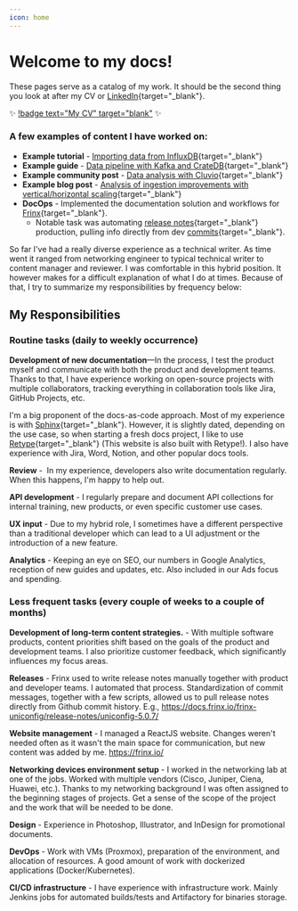 ```yaml
---
icon: home
---
```


# Welcome to my docs!

These pages serve as a catalog of my work. 
It should be the second thing you look at after my CV or [LinkedIn](https://www.linkedin.com/in/matej-matkuliak/){target="_blank"}. 

:sparkles: [!badge text="My CV" target="blank"](https://github.com/matkuliak/matkuliak.github.io/blob/main/Matej_Ma%C5%A5kuliak_Technical_Writer.pdf) :sparkles:

### A few examples of content I have worked on:

- **Example tutorial** - [Importing data from InfluxDB](https://cratedb.com/docs/guide/integrate/etl/influxdb.html){target="_blank"}
- **Example guide** - [Data pipeline with Kafka and CrateDB](https://cratedb.com/docs/guide/integrate/etl/kafka-connect.html){target="_blank"}
- **Example community post** - [Data analysis with Cluvio](https://community.cratedb.com/t/data-analysis-with-cluvio-and-cratedb/1571){target="_blank"}
- **Example blog post** - [Analysis of ingestion improvements with vertical/horizontal scaling](https://cratedb.com/blog/ingesting-with-cratedb){target="_blank"}
- **DocOps** - Implemented the documentation solution and workflows for [Frinx](https://docs.frinx.io/){target="_blank"}.
    
  - Notable task was automating [release notes](https://docs.frinx.io/frinx-uniconfig/release-notes/){target="_blank"} production, pulling info directly from dev [commits](https://docs.frinx.io/frinx-uniconfig/release-notes/uniconfig-6.1.2/){target="_blank"}. 

So far I've had a really diverse experience as a technical writer. As time went it
ranged from networking engineer to typical technical writer to content
manager and reviewer. I was comfortable in this hybrid position. It however
makes for a difficult explanation of what I do at times. Because of that, I
try to summarize my responsibilities by frequency below:

## My Responsibilities

### Routine tasks (daily to weekly occurrence) 

**Development of new documentation**—In the process, I test the product myself and communicate with both the product and development teams. Thanks to that, I have experience working on open-source projects with multiple collaborators, tracking everything in collaboration tools like Jira, GitHub Projects, etc.

I'm a big proponent of the docs-as-code approach. Most of my experience is with [Sphinx](https://www.sphinx-doc.org/en/master/){target="_blank"}. However, it is slightly dated, depending on the use case, so when starting a fresh docs project, I like to use [Retype](https://retype.com/){target="_blank"} (This website is also built with Retype!). I also have experience with Jira, Word, Notion, and other popular docs tools.

**Review** -  In my experience, developers also write documentation regularly. When this happens, I'm happy to help out.

**API development** - I regularly prepare and document API collections for internal training, new products, or even specific customer use cases.

**UX input** - Due to my hybrid role, I sometimes have a different perspective than a traditional developer which can lead to a UI adjustment or the introduction of a new feature.

**Analytics** - Keeping an eye on SEO, our numbers in Google Analytics, reception of new guides and updates, etc. Also included in our Ads focus and spending.

### Less frequent tasks (every couple of weeks to a couple of months) 

**Development of long-term content strategies.** - With multiple software products, content priorities shift based on the goals of the product and development teams. I also prioritize customer feedback, which significantly influences my focus areas.

**Releases** - Frinx used to write release notes manually together with product and developer teams. I automated that process. Standardization of commit messages, together with a few scripts, allowed us to pull release notes directly from Github commit history. E.g., https://docs.frinx.io/frinx-uniconfig/release-notes/uniconfig-5.0.7/

**Website management** - I managed a ReactJS website. Changes weren't needed often as it wasn't the main space for communication, but new content was added by me. https://frinx.io/

**Networking devices environment setup** - I worked in the networking lab at one of the jobs. Worked with multiple vendors (Cisco, Juniper, Ciena, Huawei, etc.). Thanks to my networking background I was often assigned to the beginning stages of projects. Get a sense of the scope of the project and the work that will be needed to be done.

**Design** - Experience in Photoshop, Illustrator, and InDesign for promotional documents.

**DevOps** - Work with VMs (Proxmox), preparation of the environment, and allocation of resources. A good amount of work with dockerized applications (Docker/Kubernetes).

**CI/CD infrastructure** - I have experience with infrastructure work. Mainly Jenkins jobs for automated builds/tests and Artifactory for binaries storage.
